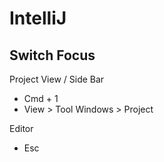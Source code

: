 # IntelliJ

## Switch Focus
Project View / Side Bar
- Cmd + 1
- View > Tool Windows > Project

Editor
- Esc
